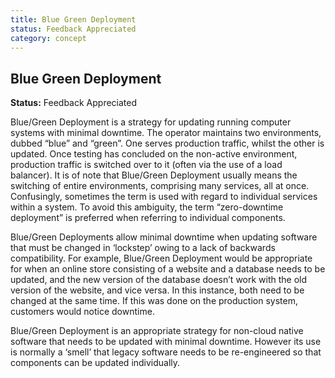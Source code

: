 ```yaml
---
title: Blue Green Deployment
status: Feedback Appreciated
category: concept
---
```

## Blue Green Deployment

**Status:** Feedback Appreciated

Blue/Green Deployment is a strategy for updating running computer systems with minimal downtime. The operator maintains two environments, dubbed “blue” and “green”. One serves production traffic, whilst the other is updated. Once testing has concluded on the non-active environment, production traffic is switched over to it (often via the use of a load balancer). It is of note that Blue/Green Deployment usually means the switching of entire environments, comprising many services, all at once. Confusingly, sometimes the term is used with regard to individual services within a system. To avoid this ambiguity, the term “zero-downtime deployment” is preferred when referring to individual components.

Blue/Green Deployments allow minimal downtime when updating software that must be changed in ‘lockstep’ owing to a lack of backwards compatibility. For example, Blue/Green Deployment would be appropriate for when an online store consisting of a website and a database needs to be updated, and the new version of the database doesn’t work with the old version of the website, and vice versa. In this instance, both need to be changed at the same time. If this was done on the production system, customers would notice downtime.

Blue/Green Deployment is an appropriate strategy for non-cloud native software that needs to be updated with minimal downtime. However its use is normally a ‘smell’ that legacy software needs to be re-engineered so that components can be updated individually.

